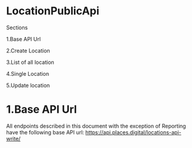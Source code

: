 # LocationPublicApi
Sections

1.Base API Url

2.Create Location

3.List of all location

4.Single Location

5.Update location

<h1>1.Base API Url</h1>

All endpoints described in this document with the exception of Reporting have the following base API url: https://api.places.digital/locations-api-write/
